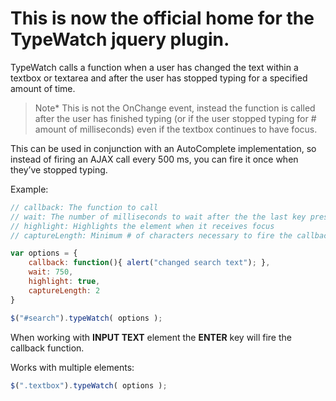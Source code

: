 # This is now the official home for the TypeWatch jquery plugin. #

TypeWatch calls a function when a user has changed the text within a textbox or textarea and after the user has stopped typing for a specified amount of time.

> Note* This is not the OnChange event, instead the function is called after the user has finished typing (or if the user stopped typing for # amount of milliseconds) even if the textbox continues to have focus.

This can be used in conjunction with an AutoComplete implementation, so instead of firing an AJAX call every 500 ms, you can fire it once when they’ve stopped typing.

Example:

```javascript
// callback: The function to call
// wait: The number of milliseconds to wait after the the last key press before firing the callback
// highlight: Highlights the element when it receives focus
// captureLength: Minimum # of characters necessary to fire the callback

var options = {
    callback: function(){ alert("changed search text"); },
    wait: 750,
    highlight: true,
    captureLength: 2
}

$("#search").typeWatch( options );
```

When working with __INPUT TEXT__ element the __ENTER__ key will fire the callback function.

Works with multiple elements:

```javascript
$(".textbox").typeWatch( options );
```